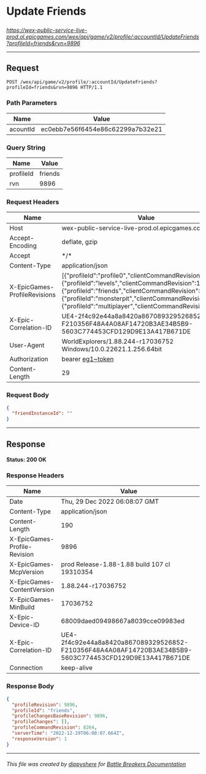# Update Friends

#####

*https://wex-public-service-live-prod.ol.epicgames.com/wex/api/game/v2/profile/:accountId/UpdateFriends?profileId=friends&rvn=9896*

___

## Request

```http
POST /wex/api/game/v2/profile/:accountId/UpdateFriends?profileId=friends&rvn=9896 HTTP/1.1
```

### Path Parameters

| Name     | Value                             |
|----------|-----------------------------------|
| acountId | ec0ebb7e56f6454e86c62299a7b32e21  |

### Query String

| Name      | Value   |
|-----------|---------|
| profileId | friends |
| rvn       | 9896    |

### Request Headers

| Name                         | Value                                                                                                                                                                                                                                                                              |
|------------------------------|------------------------------------------------------------------------------------------------------------------------------------------------------------------------------------------------------------------------------------------------------------------------------------|
| Host                         | wex-public-service-live-prod.ol.epicgames.com                                                                                                                                                                                                                                      |
| Accept-Encoding              | deflate, gzip                                                                                                                                                                                                                                                                      |
| Accept                       | \*/\*                                                                                                                                                                                                                                                                              |
| Content-Type                 | application/json                                                                                                                                                                                                                                                                   |
| X-EpicGames-ProfileRevisions | [{"profileId":"profile0","clientCommandRevision":24190},{"profileId":"levels","clientCommandRevision":14480},{"profileId":"friends","clientCommandRevision":8264},{"profileId":"monsterpit","clientCommandRevision":1081},{"profileId":"multiplayer","clientCommandRevision":900}] |
| X-Epic-Correlation-ID        | UE4-2f4c92e44a8a8420a867089329526852-F210356F48A4A08AF14720B3AE34B5B9-5603C774453CFD129D9E13A417B671DE                                                                                                                                                                             |
| User-Agent                   | WorldExplorers/1.88.244-r17036752 Windows/10.0.22621.1.256.64bit                                                                                                                                                                                                                   |
| Authorization                | bearer [eg1~token](https://github.com/dippyshere/battle-breakers-documentation/blob/master/docs/common/tokens/eg1.md)                                                                                                                                                              |
| Content-Length               | 29                                                                                                                                                                                                                                                                                 |

### Request Body

```json
{
  "friendInstanceId": ""
}
```

___

## Response

#### Status: 200 OK

### Response Headers

| Name                         | Value                                                                                                  |
|------------------------------|--------------------------------------------------------------------------------------------------------|
| Date                         | Thu, 29 Dec 2022 06:08:07 GMT                                                                          |
| Content-Type                 | application/json                                                                                       |
| Content-Length               | 190                                                                                                    |
| X-EpicGames-Profile-Revision | 9896                                                                                                   |
| X-EpicGames-McpVersion       | prod Release-1.88-1.88 build 107 cl 19310354                                                           |
| X-EpicGames-ContentVersion   | 1.88.244-r17036752                                                                                     |
| X-EpicGames-MinBuild         | 17036752                                                                                               |
| X-Epic-Device-ID             | 68009daed09498667a8039cce09983ed                                                                       |
| X-Epic-Correlation-ID        | UE4-2f4c92e44a8a8420a867089329526852-F210356F48A4A08AF14720B3AE34B5B9-5603C774453CFD129D9E13A417B671DE |
| Connection                   | keep-alive                                                                                             |

### Response Body

```json
{
  "profileRevision": 9896,
  "profileId": "friends",
  "profileChangesBaseRevision": 9896,
  "profileChanges": [],
  "profileCommandRevision": 8264,
  "serverTime": "2022-12-29T06:08:07.664Z",
  "responseVersion": 1
}
```

___

###### This file was created by [dippyshere](https://github.com/dippyshere) for [Battle Breakers Documentation](https://github.com/dippyshere/battle-breakers-documentation)
